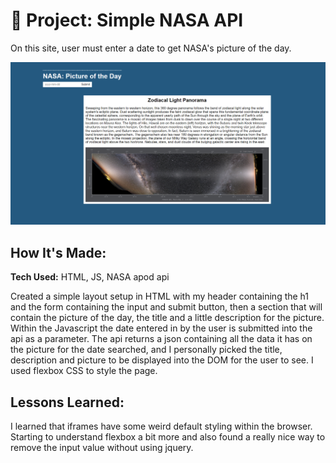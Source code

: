 # 🚀 Project: Simple NASA API

On this site, user must enter a date to get NASA's picture of the day.

![screenshot of project](nasapotd.png)

## How It's Made:

**Tech Used:** HTML, JS, NASA apod api

Created a simple layout setup in HTML with my header containing the h1 and the form containing the input and submit button, then a section that will contain the picture of the day, the title and a little description for the picture. Within the Javascript the date entered in by the user is submitted into the api as a parameter. The api returns a json containing all the data it has on the picture for the date searched, and I personally picked the title, description and picture to be displayed into the DOM for the user to see. I used flexbox CSS to style the page.

## Lessons Learned:

I learned that iframes have some weird default styling within the browser. Starting to understand flexbox a bit more and also found a really nice way to remove the input value without using jquery.
